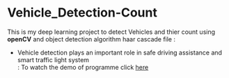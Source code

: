 # Vehicle_Detection-Count

This is my deep learning project to detect Vehicles and thier count using **openCV** and object detection algorithm haar cascade file :<br>
* Vehicle detection plays an important role in safe driving assistance and smart traffic light system<br>:
To watch the demo of programme click [here]()
